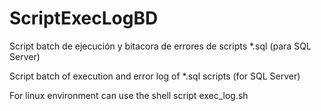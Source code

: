 # ScriptExecLogBD
Script batch de ejecución y bitacora de errores de scripts *.sql (para SQL Server)

Script batch of execution and error log of *.sql scripts (for SQL Server)

For linux environment can use the shell script exec_log.sh 
